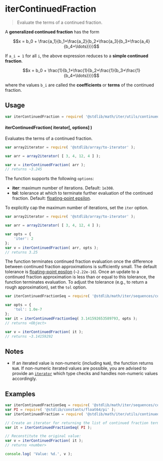 <!--

@license Apache-2.0

Copyright (c) 2022 The Stdlib Authors.

Licensed under the Apache License, Version 2.0 (the "License");
you may not use this file except in compliance with the License.
You may obtain a copy of the License at

   http://www.apache.org/licenses/LICENSE-2.0

Unless required by applicable law or agreed to in writing, software
distributed under the License is distributed on an "AS IS" BASIS,
WITHOUT WARRANTIES OR CONDITIONS OF ANY KIND, either express or implied.
See the License for the specific language governing permissions and
limitations under the License.

-->

# iterContinuedFraction

> Evaluate the terms of a continued fraction.

<section class="intro">

A **generalized continued fraction** has the form

<!-- <equation class="equation" label="eq:continued_fraction" align="center" raw="x = b_0 + \frac{a_1}{b_1+\frac{a_2}{b_2+\frac{a_3}{b_3+\frac{a_4}{b_4+\ldots}}}}" alt="Continued fraction"> -->

```math
x = b_0 + \frac{a_1}{b_1+\frac{a_2}{b_2+\frac{a_3}{b_3+\frac{a_4}{b_4+\ldots}}}}
```

<!-- <div class="equation" align="center" data-raw-text="x = b_0 + \frac{a_1}{b_1+\frac{a_2}{b_2+\frac{a_3}{b_3+\frac{a_4}{b_4+\ldots}}}}" data-equation="eq:continued_fraction">
    <img src="https://cdn.jsdelivr.net/gh/stdlib-js/stdlib@d3cef42cbeb8499623814933ed4d906a345cec32/lib/node_modules/@stdlib/math/iter/utils/continued-fraction/docs/img/equation_continued_fraction.svg" alt="Continued fraction">
    <br>
</div> -->

<!-- </equation> -->

If `a_i = 1` for all `i`, the above expression reduces to a **simple continued fraction**.

<!-- <equation class="equation" label="eq:simple_continued_fraction" align="center" raw="x = b_0 + \frac{1}{b_1+\frac{1}{b_2+\frac{1}{b_3+\frac{1}{b_4+\ldots}}}}" alt="Simple continued fraction"> -->

```math
x = b_0 + \frac{1}{b_1+\frac{1}{b_2+\frac{1}{b_3+\frac{1}{b_4+\ldots}}}}
```

<!-- <div class="equation" align="center" data-raw-text="x = b_0 + \frac{1}{b_1+\frac{1}{b_2+\frac{1}{b_3+\frac{1}{b_4+\ldots}}}}" data-equation="eq:simple_continued_fraction">
    <img src="https://cdn.jsdelivr.net/gh/stdlib-js/stdlib@d3cef42cbeb8499623814933ed4d906a345cec32/lib/node_modules/@stdlib/math/iter/utils/continued-fraction/docs/img/equation_simple_continued_fraction.svg" alt="Simple continued fraction">
    <br>
</div> -->

<!-- </equation> -->

where the values `b_i` are called the **coefficients** or **terms** of the continued fraction.

</section>

<!-- /.intro -->

<!-- Package usage documentation. -->

<section class="usage">

## Usage

```javascript
var iterContinuedFraction = require( '@stdlib/math/iter/utils/continued-fraction' );
```

#### iterContinuedFraction( iterator\[, options] )

Evaluates the terms of a continued fraction.

```javascript
var array2iterator = require( '@stdlib/array/to-iterator' );

var arr = array2iterator( [ 3, 4, 12, 4 ] );

var v = iterContinuedFraction( arr );
// returns ~3.245
```

The function supports the following `options`:

-   **iter**: maximum number of iterations. Default: `1e308`.
-   **tol**: tolerance at which to terminate further evaluation of the continued fraction. Default: [floating-point epsilon][@stdlib/constants/float64/eps].

To explicitly cap the maximum number of iterations, set the `iter` option.

```javascript
var array2iterator = require( '@stdlib/array/to-iterator' );

var arr = array2iterator( [ 3, 4, 12, 4 ] );

var opts = {
    'iter': 2
};
var v = iterContinuedFraction( arr, opts );
// returns 3.25
```

The function terminates continued fraction evaluation once the difference between continued fraction approximations is sufficiently small. The default tolerance is [floating-point epsilon][@stdlib/constants/float64/eps] (`~2.22e-16`). Once an update to a continued fraction approximation is less than or equal to this tolerance, the function terminates evaluation. To adjust the tolerance (e.g., to return a rough approximation), set the `tol` option.

```javascript
var iterContinuedFractionSeq = require( '@stdlib/math/iter/sequences/continued-fraction' );

var opts = {
    'tol': 1.0e-7
};
var it = iterContinuedFractionSeq( 3.141592653589793, opts );
// returns <Object>

var v = iterContinuedFraction( it );
// returns ~3.14159292
```

</section>

<!-- /.usage -->

<!-- Package usage notes. Make sure to keep an empty line after the `section` element and another before the `/section` close. -->

<section class="notes">

## Notes

-   If an iterated value is non-numeric (including `NaN`), the function returns `NaN`. If non-numeric iterated values are possible, you are advised to provide an [`iterator`][mdn-iterator-protocol] which type checks and handles non-numeric values accordingly.

</section>

<!-- /.notes -->

<!-- Package usage examples. -->

<section class="examples">

## Examples

<!-- eslint no-undef: "error" -->

```javascript
var iterContinuedFractionSeq = require( '@stdlib/math/iter/sequences/continued-fraction' );
var PI = require( '@stdlib/constants/float64/pi' );
var iterContinuedFraction = require( '@stdlib/math/iter/utils/continued-fraction' );

// Create an iterator for returning the list of continued fraction terms:
var it = iterContinuedFractionSeq( PI );

// Reconstitute the original value:
var v = iterContinuedFraction( it );
// returns <number>

console.log( 'Value: %d.', v );
```

</section>

<!-- /.examples -->

<!-- Section to include cited references. If references are included, add a horizontal rule *before* the section. Make sure to keep an empty line after the `section` element and another before the `/section` close. -->

<section class="references">

</section>

<!-- /.references -->

<!-- Section for related `stdlib` packages. Do not manually edit this section, as it is automatically populated. -->

<section class="related">

</section>

<!-- /.related -->

<!-- Section for all links. Make sure to keep an empty line after the `section` element and another before the `/section` close. -->

<section class="links">

[mdn-iterator-protocol]: https://developer.mozilla.org/en-US/docs/Web/JavaScript/Reference/Iteration_protocols#The_iterator_protocol

[@stdlib/constants/float64/eps]: https://github.com/stdlib-js/stdlib/tree/develop/lib/node_modules/%40stdlib/constants/float64/eps

</section>

<!-- /.links -->
